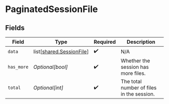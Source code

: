 # PaginatedSessionFile


## Fields

| Field                                                              | Type                                                               | Required                                                           | Description                                                        |
| ------------------------------------------------------------------ | ------------------------------------------------------------------ | ------------------------------------------------------------------ | ------------------------------------------------------------------ |
| `data`                                                             | list[[shared.SessionFile](undefined/models/shared/sessionfile.md)] | :heavy_check_mark:                                                 | N/A                                                                |
| `has_more`                                                         | *Optional[bool]*                                                   | :heavy_check_mark:                                                 | Whether the session has more files.                                |
| `total`                                                            | *Optional[int]*                                                    | :heavy_check_mark:                                                 | The total number of files in the session.                          |